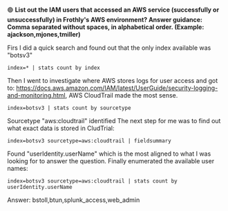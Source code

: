 🟢 **List out the IAM users that accessed an AWS service (successfully or unsuccessfully) in Frothly's AWS environment? Answer guidance: Comma separated without spaces, in alphabetical order. (Example: ajackson,mjones,tmiller)**  

Firs I did a quick search and found out that the only index available was "botsv3"
```
index=* | stats count by index
```
Then I went to investigate where AWS stores logs for user access and got to: https://docs.aws.amazon.com/IAM/latest/UserGuide/security-logging-and-monitoring.html, AWS CloudTrail made the most sense.
```
index=botsv3 | stats count by sourcetype
```
Sourcetype "aws:cloudtrail" identified
The next step for me was to find out what exact data is stored in CludTrial:
```
index=botsv3 sourcetype=aws:cloudtrail | fieldsummary
```
Found "userIdentity.userName" which is the most aligned to what I was looking for to answer the question.
Finally enumerated the available user names:
```
index=botsv3 sourcetype=aws:cloudtrail | stats count by userIdentity.userName
```
Answer: bstoll,btun,splunk_access,web_admin
